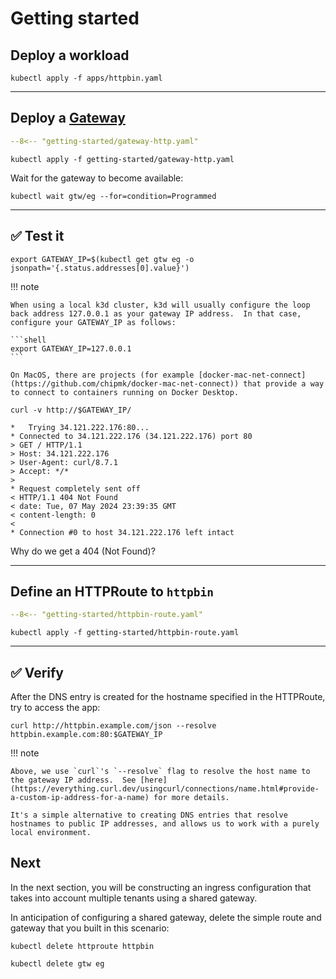 # Getting started

## Deploy a workload

```shell
kubectl apply -f apps/httpbin.yaml
```

---

## Deploy a [Gateway](https://gateway-api.sigs.k8s.io/api-types/gateway/)

```yaml linenums="1"
--8<-- "getting-started/gateway-http.yaml"
```

```shell
kubectl apply -f getting-started/gateway-http.yaml
```

Wait for the gateway to become available:

```shell
kubectl wait gtw/eg --for=condition=Programmed
```

---

## :white_check_mark: Test it

```shell
export GATEWAY_IP=$(kubectl get gtw eg -o jsonpath='{.status.addresses[0].value}')
```

!!! note

    When using a local k3d cluster, k3d will usually configure the loop back address 127.0.0.1 as your gateway IP address.  In that case, configure your GATEWAY_IP as follows:

    ```shell
    export GATEWAY_IP=127.0.0.1
    ```

    On MacOS, there are projects (for example [docker-mac-net-connect](https://github.com/chipmk/docker-mac-net-connect)) that provide a way to connect to containers running on Docker Desktop.


```shell
curl -v http://$GATEWAY_IP/
```

```console linenums="1" hl_lines="9"
*   Trying 34.121.222.176:80...
* Connected to 34.121.222.176 (34.121.222.176) port 80
> GET / HTTP/1.1
> Host: 34.121.222.176
> User-Agent: curl/8.7.1
> Accept: */*
>
* Request completely sent off
< HTTP/1.1 404 Not Found
< date: Tue, 07 May 2024 23:39:35 GMT
< content-length: 0
<
* Connection #0 to host 34.121.222.176 left intact
```

Why do we get a 404 (Not Found)?


---

## Define an HTTPRoute to `httpbin`

```yaml linenums="1"
--8<-- "getting-started/httpbin-route.yaml"
```

```shell
kubectl apply -f getting-started/httpbin-route.yaml
```

---

## :white_check_mark: Verify

After the DNS entry is created for the hostname specified in the HTTPRoute, try to access the app:

```shell
curl http://httpbin.example.com/json --resolve httpbin.example.com:80:$GATEWAY_IP
```

!!! note

    Above, we use `curl`'s `--resolve` flag to resolve the host name to the gateway IP address.  See [here](https://everything.curl.dev/usingcurl/connections/name.html#provide-a-custom-ip-address-for-a-name) for more details.

    It's a simple alternative to creating DNS entries that resolve hostnames to public IP addresses, and allows us to work with a purely local environment.


## Next

In the next section, you will be constructing an ingress configuration that takes into account multiple tenants using a shared gateway.

In anticipation of configuring a shared gateway, delete the simple route and gateway that you built in this scenario:

```shell
kubectl delete httproute httpbin
```

```shell
kubectl delete gtw eg
```